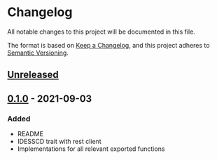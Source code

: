 # Changelog
All notable changes to this project will be documented in this file.

The format is based on [Keep a Changelog](https://keepachangelog.com/en/1.0.0/),
and this project adheres to [Semantic Versioning](https://semver.org/spec/v2.0.0.html).

## [Unreleased]

## [0.1.0] - 2021-09-03

### Added

- README
- IDESSCD trait with rest client
- Implementations for all relevant exported functions

[Unreleased]: https://github.com/fiskaltrust/middleware-wrapper-atrust/compare/v0.1.0...HEAD
[0.1.0]: https://github.com/fiskaltrust/middleware-wrapper-atrust/releases/tag/v0.1.0
